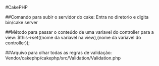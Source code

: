 #CakePHP

##Comando para subir o servidor do cake:
Entra no diretorio e digita bin/cake server


##Método para passar o conteúdo de uma variavel do controller para a view:
$this->set((nome da variavel na view),(nome da variavel do controller));

##Arquivo para olhar todas as regras de validação:
Vendor/cakephp/cakephp/src/Validation/Validation.php